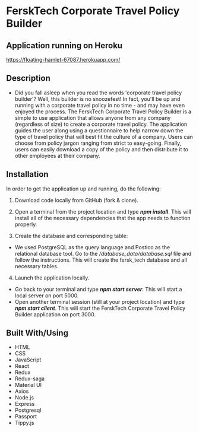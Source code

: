 # FerskTech Corporate Travel Policy Builder

## Application running on Heroku

<https://floating-hamlet-67087.herokuapp.com/>

## Description

* Did you fall asleep when you read the words 'corporate travel policy builder'? Well, this builder is no snoozefest! In fact, you'll be up and running with a corporate travel policy in no time - and may have even enjoyed the process. The FerskTech Corporate Travel Policy Builder is a simple to use application that allows anyone from any company (regardless of size) to create a corporate travel policy. The application guides the user along using a questionnaire to help narrow down the type of travel policy that will best fit the culture of a company. Users can choose from policy jargon ranging from strict to easy-going. Finally, users can easily download a copy of the policy and then distribute it to other employees at their company.

## Installation

In order to get the application up and running, do the following:

1. Download code locally from GitHub (fork & clone).

2. Open a terminal from the project location and type ***npm install***. This will install all of the necessary dependencies that the app needs to function properly.
3. Create the database and corresponding table:

* We used PostgreSQL as the query language and Postico as the relational database tool. Go to the */database_data/database.sql* file and follow the instructions. This will create the fersk_tech database and all necessary tables.

4. Launch the application locally.

* Go back to your terminal and type ***npm start server***. This will start a local server on port 5000.
* Open another terminal session (still at your project location) and type ***npm start client***. This will start the FerskTech Corporate Travel Policy Builder application on port 3000.

## Built With/Using

* HTML
* CSS
* JavaScript
* React
* Redux
* Redux-saga
* Material UI
* Axios
* Node.js
* Express
* Postgresql
* Passport
* Tippy.js
